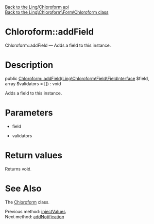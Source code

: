 [Back to the Ling/Chloroform api](https://github.com/lingtalfi/Chloroform/blob/master/doc/api/Ling/Chloroform.md)<br>
[Back to the Ling\Chloroform\Form\Chloroform class](https://github.com/lingtalfi/Chloroform/blob/master/doc/api/Ling/Chloroform/Form/Chloroform.md)


Chloroform::addField
================



Chloroform::addField — Adds a field to this instance.




Description
================


public [Chloroform::addField](https://github.com/lingtalfi/Chloroform/blob/master/doc/api/Ling/Chloroform/Form/Chloroform/addField.md)([Ling\Chloroform\Field\FieldInterface](https://github.com/lingtalfi/Chloroform/blob/master/doc/api/Ling/Chloroform/Field/FieldInterface.md) $field, array $validators = []) : void




Adds a field to this instance.




Parameters
================


- field

    

- validators

    


Return values
================

Returns void.








See Also
================

The [Chloroform](https://github.com/lingtalfi/Chloroform/blob/master/doc/api/Ling/Chloroform/Form/Chloroform.md) class.

Previous method: [injectValues](https://github.com/lingtalfi/Chloroform/blob/master/doc/api/Ling/Chloroform/Form/Chloroform/injectValues.md)<br>Next method: [addNotification](https://github.com/lingtalfi/Chloroform/blob/master/doc/api/Ling/Chloroform/Form/Chloroform/addNotification.md)<br>

